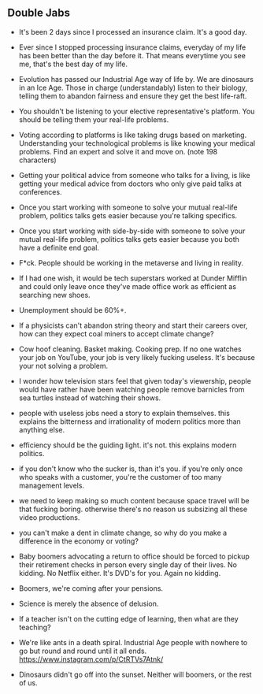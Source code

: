 
## Double Jabs

- It's been 2 days since I processed an insurance claim. It's a good day.

- Ever since I stopped processing insurance claims, everyday of my life has been better than the day before it. That means everytime you see me, that's the best day of my life.

- Evolution has passed our Industrial Age way of life by. We are dinosaurs in an Ice Age. Those in charge (understandably) listen to their biology, telling them to abandon fairness and ensure they get the best life-raft.

- You shouldn't be listening to your elective representative's platform. You should be telling them your real-life problems.

- Voting according to platforms is like taking drugs based on marketing. Understanding your technological problems is like knowing your medical problems. Find an expert and solve it and move on. (note 198 characters)

- Getting your political advice from someone who talks for a living, is like getting your medical advice from doctors who only give paid talks at conferences.

- Once you start working with someone to solve your mutual real-life problem, politics talks gets easier because you're talking specifics.

- Once you start working with side-by-side with someone to solve your mutual real-life problem, politics talks gets easier because you both have a definite end goal.

- F*ck. People should be working in the metaverse and living in reality.

- If I had one wish, it would be tech superstars worked at Dunder Mifflin and could only leave once they've made office work as efficient as searching new shoes.

- Unemployment should be 60%+.

- If a physicists can't abandon string theory and start their careers over, how can they expect coal miners to accept climate change?

- Cow hoof cleaning. Basket making. Cooking prep. If no one watches your job on YouTube, your job is very likely fucking useless. It's because your not solving a problem.

- I wonder how television stars feel that given today's viewership, people would have rather have been watching people remove barnicles from sea turtles instead of watching their shows.

- people with useless jobs need a story to explain themselves. this explains the bitterness and irrationality of modern politics more than anything else.

- efficiency should be the guiding light. it's not. this explains modern politics.

- if you don't know who the sucker is, than it's you. if you're only once who speaks with a customer, you're the customer of too many management levels.

- we need to keep making so much content because space travel will be that fucking boring. otherwise there's no reason us subsizing all these video productions.

- you can't make a dent in climate change, so why do you make a difference in the economy or voting?

- Baby boomers advocating a return to office should be forced to pickup their retirement checks in person every single day of their lives. No kidding. No Netflix either. It's DVD's for you. Again no kidding.

- Boomers, we're coming after your pensions.

- Science is merely the absence of delusion.

- If a teacher isn't on the cutting edge of learning, then what are they teaching?

- We're like ants in a death spiral. Industrial Age people with nowhere to go but round and round until it all ends. <https://www.instagram.com/p/CtRTVs7Atnk/>

- Dinosaurs didn't go off into the sunset. Neither will boomers, or the rest of us.